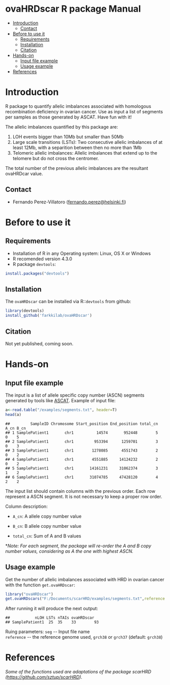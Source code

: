 ovaHRDscar R package Manual
========================

-   [Introduction](#introduction)
    -   [Contact](#contact)
-   [Before to use it](#before-to-use-it)
    -   [Requirements](#requirements)
    -   [Installation](#installation)
    -   [Citation](#citation)
-   [Hands-on](#hands-on)
    -   [Input file example](#input-file-example)
    -   [Usage example](#usage-example)
-   [References](#references)

Introduction
============

R package to quantify allelic imbalances associated with homologous recombination deficiency in ovarian cancer. Use as input a list of segments per samples as those generated by ASCAT. Have fun with it!

The allelic imbalances quantified by this package are:

1. LOH events bigger than 10Mb but smaller than 50Mb
2. Large scale transitions (LSTs): Two consecutive allelic imbalances of at least 12Mb, with a separition between then no more than 1Mb
3. Telomeric allelic imbalances: Allelic imbalances that extend up to the telomere but do not cross the centromer.

The total number of the previous allelic imbalances are the resultant ovaHRDcar value.

Contact
------------
- Fernando Perez-Villatoro (fernando.perez@helsinki.fi)


Before to use it
============

Requirements
-----------------
- Installation of R in any Operating system: Linux, OS X or Windows
- R recomended version 4.3.0
- R package `devtools`:
``` r
install.packages("devtools")
```

Installation
------------

The  `ovaHRDscar` can be installed via R::`devtools` from github:

``` r
library(devtools)
install_github('farkkilab/ovaHRDscar')
```

Citation
--------

Not yet published, coming soon.


Hands-on
=================

Input file example
-------------------
The input is a list of allele specific copy number (ASCN) segments generated by tools like [ASCAT](https://www.crick.ac.uk/research/labs/peter-van-loo/software). Example of input file:



``` r
a<-read.table("/examples/segments.txt", header=T)
head(a)
```

    ##         SampleID Chromosome Start_position End_position total_cn A_cn B_cn
    ## 1 SamplePatient1       chr1          14574       952448        5    0    5
    ## 2 SamplePatient1       chr1         953394      1259701        3    0    3
    ## 3 SamplePatient1       chr1        1278085      4551743        2    0    2
    ## 4 SamplePatient1       chr1        4551885     14124232        2    0    2
    ## 5 SamplePatient1       chr1       14161231     31062374        3    1    2
    ## 6 SamplePatient1       chr1       31074785     47428120        4    2    2

The input list should contain columns with the previous order. Each row represent a ASCN segment. It is not necessary to keep a proper row order.  

Column  description:

- `A_cn`: A allele copy number value

- `B_cn`: B allele  copy number value

- `total_cn`: Sum of A and B values

**Note: For each segment, the package will re-order the A and B copy number values, considering as A the one with highest ASCN.*

Usage example
-------------
Get the number of allelic imbalances associated with HRD in ovarian cancer with the function `get.ovaHRDscar`:
``` r
library("ovaHRDscar")
get.ovaHRDscars("F:/Documents/scarHRD/examples/segments.txt",reference = "grch38")
```

After running it will produce the next output:

    ##           nLOH LSTs nTAIs ovaHRDscar
    ## SamplePatient1  25  35    33        93


Ruing parameters:
`seg` -- Input file name  
`reference` -- the reference genome used, `grch38` or `grch37` (default: `grch38`)  

References
==========

*Some of the functions used are adaptations of the package scarHRD (https://github.com/sztup/scarHRD).* 

